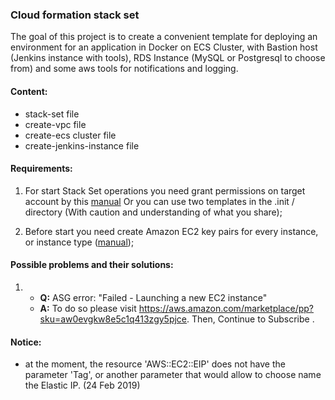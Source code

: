 ### Cloud formation stack set
The goal of this project is to create a convenient template for deploying an environment for an application in Docker on ECS Cluster, with Bastion host (Jenkins instance with tools), RDS Instance (MySQL or Postgresql to choose from) and some aws tools for notifications and logging.

#### Content:
- stack-set file
- create-vpc file
- create-ecs cluster file
- create-jenkins-instance file

#### Requirements:
1) For start Stack Set operations you need grant permissions on target account by this [manual](https://docs.aws.amazon.com/AWSCloudFormation/latest/UserGuide/stacksets-prereqs.html#stacksets-prereqs-accountsetup)
Or you can use two templates in the .init / directory (With caution and understanding of what you share);

2) Before start you need create Amazon EC2 key pairs for every instance, or instance type ([manual](https://docs.aws.amazon.com/servicecatalog/latest/adminguide/getstarted-keypair.html));

#### Possible problems and their solutions:
1) * **Q:** ASG error: "Failed - Launching a new EC2 instance" 
    * **A:** To do so please visit https://aws.amazon.com/marketplace/pp?sku=aw0evgkw8e5c1q413zgy5pjce. Then, Continue to Subscribe .

#### Notice:
- at the moment, the resource 'AWS::EC2::EIP' does not have the parameter 'Tag', or another parameter that would allow to choose name the Elastic IP. (24 Feb 2019)